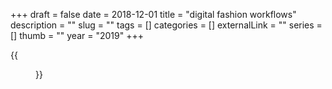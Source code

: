 +++ 
draft = false
date = 2018-12-01 
title = "digital fashion workflows"
description = ""
slug = "" 
tags = []
categories = []
externalLink = ""
series = []
thumb = ""
year = "2019"
+++

{{<figure src="/images/digital-fashion-workflows/fashion-design-workflows.png" caption="fashion design workflows" width="100%">}}
